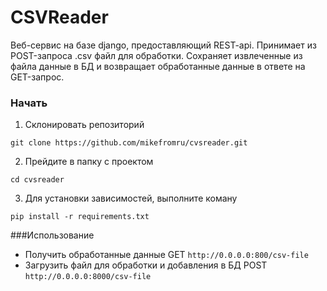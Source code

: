 # CSVReader
Веб-сервис на базе django, предоставляющий REST-api. Принимает из POST-запроса .csv файл для обработки. Сохраняет извлеченные из файла данные в БД и возвращает обработанные данные в ответе на GET-запрос.

### Начать
1. Склонировать репозиторий
```
git clone https://github.com/mikefromru/cvsreader.git
```
2. Прейдите в папку с проектом
```
cd cvsreader
```
3. Для установки зависимостей, выполните коману
```
pip install -r requirements.txt
```

###Использование
- Получить обработанные данные GET `http://0.0.0.0:800/csv-file`
- Загрузить файл для обработки и добавления в БД POST `http://0.0.0.0:8000/csv-file`
